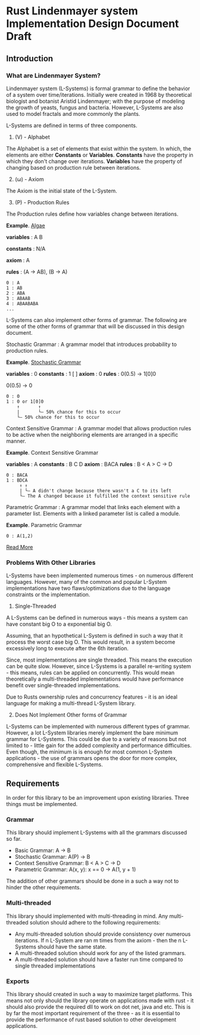 # Rust Lindenmayer system Implementation Design Document Draft
## Introduction

### What are Lindenmayer System?
Lindenmayer system (L-Systems) is formal grammar to define the behavior of a system over time/iterations. Initially were created in 1968 by theoretical biologist and botanist Aristid Lindenmayer; with the purpose of modeling the growth of yeasts, fungus and bacteria. However, L-Systems are also used to model fractals and more commonly the plants.

L-Systems are defined in terms of three components.

 1. (V) - Alphabet 

The Alphabet is a set of elements that exist within the system. In which, the elements are either **Constants** or **Variables**. **Constants** have the property in which they don't change over iterations. **Variables** have the property of changing based on production rule between iterations.

 2. (ω) - Axiom

The Axiom is the initial state of the L-System.

 3. (P) - Production Rules

The Production rules define how variables change between iterations.

**Example**. [Algae](https://en.wikipedia.org/wiki/L-system#Example_1:_Algae)

**variables** : A B 

**constants** : N/A 

**axiom**  : A 

**rules**  : (A → AB), (B → A) 
```
0 : A
1 : AB
2 : ABA
3 : ABAAB
4 : ABAABABA
...
```

L-Systems can also implement other forms of grammar. The following are some of the other forms of grammar that will be discussed in this design document.

Stochastic Grammar
: A grammar model that introduces probability to production rules.

**Example**. [Stochastic Grammar](https://en.wikipedia.org/wiki/L-system#Stochastic_grammars)

**variables** : 0
**constants** : 1 [ ]
**axiom**  : 0
**rules** :
0(0.5) → 1[0]0 

0(0.5) → 0

```
0 : 0
1 : 0 or 1[0]0
    ↑       ↑
    |       └― 50% chance for this to occur
    └― 50% chance for this to occur
```

Context Sensitive Grammar
: A grammar model that allows production rules to be active when the neighboring elements are arranged in a specific manner.

**Example**. Context Sensitive Grammar

**variables** : A
**constants** : B C D
**axiom**  : BACA
**rules** : B < A > C → D
```
0 : BACA
1 : BDCA
     ↑ ↑
     | └― A didn't change because there wasn't a C to its left
     └― The A changed because it fulfilled the context sensitive rule
```

Parametric Grammar
: A grammar model that links each element with a parameter list. Elements with a linked parameter list is called a module. 

**Example**. Parametric Grammar
```
0 : A(1,2)
```

[Read More](https://en.wikipedia.org/wiki/L-system#Types_of_L-systems)

### Problems With Other Libraries

L-Systems have been implemented numerous times - on numerous different languages. However, many of the common and popular L-System implementations have two flaws/optimizations due to the language constraints or the implementation.

1. Single-Threaded

A L-Systems can be defined in numerous ways - this means a system can have constant big O to a exponential big O.

Assuming, that an hypothetical L-System is defined in such a way that it process the worst case big O. This would result, in a system become excessively long to execute after the 6th iteration.

Since, most implementations are single threaded. This means the execution can be quite slow. However, since L-Systems is a parallel re-writing system - this means, rules can be applied on concurrently. This would mean theoretically a multi-threaded implementations would have performance benefit over single-threaded implementations.

Due to Rusts ownership rules and concurrency features - it is an ideal language for making a multi-thread L-System library.

2. Does Not Implement Other forms of Grammar

L-Systems can be implemented with numerous different types of grammar. However, a lot L-System libraries merely implement the bare minimum grammar for L-Systems. This could be due to a variety of reasons but not limited to - little gain for the added complexity and performance difficulties. Even though, the minimum is is enough for most common L-System applications - the use of grammars opens the door for more complex, comprehensive and flexible L-Systems.

## Requirements

In order for this library to be an improvement upon existing libraries. Three things must be implemented.

### Grammar

This library should implement L-Systems with all the grammars discussed so far.

 - Basic Grammar: A → B
 - Stochastic Grammar: A(P) -> B
 - Context Sensitive Grammar: B < A > C -> D
 - Parametric Grammar: A(x, y): x == 0 -> A(1, y + 1)

The addition of other grammars should be done in a such a way not to hinder the other requirements.

### Multi-threaded

This library should implemented with multi-threading in mind. Any multi-threaded solution should adhere to the following requirements:

 - Any multi-threaded solution should provide consistency over numerous iterations. If n L-System are ran m times from the axiom - then the n L-Systems should have the same state.
 - A multi-threaded solution should work for any of the listed grammars.
 - A multi-threaded solution should have a faster run time compared to single threaded implementations

### Exports

This library should created in such a way to maximize target platforms. This means not only should the library operate on applications made with rust - it should also provide the required dll to work on dot net, java and etc. This is by far the most important requirement of the three - as it is essential to provide the performance of rust based solution to other development applications.

<!---
## Implementation
### L-System
### Rule
### Stochastic Grammar
### Context Sensitive Grammar
### Parametric Grammar
--->
